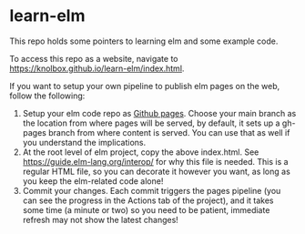 # learn-elm
This repo holds some pointers to learning elm and some example code. 

To access this repo as a website, navigate to https://knolbox.github.io/learn-elm/index.html.

If you want to setup your own pipeline to publish elm pages on the web, follow the following: 
1. Setup your elm code repo as [Github pages](https://docs.github.com/en/pages/getting-started-with-github-pages/creating-a-github-pages-site#creating-your-site). Choose your main branch as the location from where pages will be served, by default, it sets up a gh-pages branch from where content is served. You can use that as well if you understand the implications. 
2. At the root level of elm project, copy the above index.html. See https://guide.elm-lang.org/interop/ for why this file is needed. This is a regular HTML file, so you can decorate it however you want, as long as you keep the elm-related code alone! 
3. Commit your changes. Each commit triggers the pages pipeline (you can see the progress in the Actions tab of the project), and it takes some time (a minute or two) so you need to be patient, immediate refresh may not show the latest changes! 
